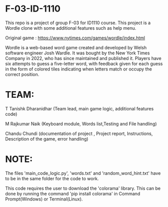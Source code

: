 # F-03-ID-1110
This repo is a project of group F-03 for ID1110 course. This project is a Wordle clone with some additional features such as help menu.

Original game : https://www.nytimes.com/games/wordle/index.html

Wordle is a web-based word game created and developed by Welsh software engineer Josh Wardle.
It was bought by the New York Times Company in 2022, who has since maintained and published it.
Players have six attempts to guess a five-letter word, with feedback given for each guess in the form of colored tiles indicating when letters match or occupy the correct position.

# TEAM: 

T Tanishk Dharanidhar (Team lead, main game logic, additional features code)

M Rajkumar Naik (Keyboard module, Words list,Testing and File handling)
     
Chandu Chundi (documentation of project , Project report, Instructions, Description of the game, error handling)

# NOTE: 
The files 'main_code_logic.py', 'words.txt' and 'random_word_hint.txt' have to be in the same folder for the code to work.

This code requires the user to download the 'colorama' library. This can be done by running the command 'pip install colorama' in Command Prompt(Windows) or Terminal(Linux).
